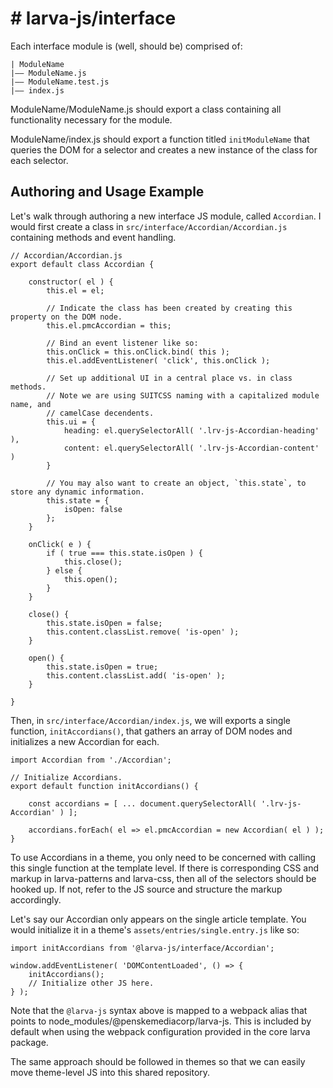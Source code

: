 # # larva-js/interface

Each interface module is (well, should be) comprised of:

```
| ModuleName
|–– ModuleName.js
|–– ModuleName.test.js
|–– index.js
```

ModuleName/ModuleName.js should export a class containing all functionality necessary for the module. 

ModuleName/index.js should export a function titled `initModuleName` that queries the DOM for a selector and creates a new instance of the class for each selector. 

## Authoring and Usage Example

Let's walk through authoring a new interface JS module, called `Accordian`. I would first create a class in `src/interface/Accordian/Accordian.js` containing methods and event handling. 

```
// Accordian/Accordian.js
export default class Accordian {

	constructor( el ) {
		this.el = el;

		// Indicate the class has been created by creating this property on the DOM node.
		this.el.pmcAccordian = this;

		// Bind an event listener like so:
		this.onClick = this.onClick.bind( this );
		this.el.addEventListener( 'click', this.onClick );

		// Set up additional UI in a central place vs. in class methods.
		// Note we are using SUITCSS naming with a capitalized module name, and
		// camelCase decendents.
		this.ui = {
			heading: el.querySelectorAll( '.lrv-js-Accordian-heading' ),
			content: el.querySelectorAll( '.lrv-js-Accordian-content' )
		}
		
		// You may also want to create an object, `this.state`, to store any dynamic information.
		this.state = {
			isOpen: false
		};
	}

	onClick( e ) {
		if ( true === this.state.isOpen ) {
			this.close();
		} else {
			this.open();
		}
	}

	close() {
		this.state.isOpen = false;
		this.content.classList.remove( 'is-open' );
	}

	open() {
		this.state.isOpen = true;
		this.content.classList.add( 'is-open' );
	}

}
```

Then, in `src/interface/Accordian/index.js`, we will exports a single function, `initAccordians()`, that gathers an array of DOM nodes and initializes a new Accordian for each.

```
import Accordian from './Accordian';

// Initialize Accordians.
export default function initAccordians() {

	const accordians = [ ... document.querySelectorAll( '.lrv-js-Accordian' ) ];

	accordians.forEach( el => el.pmcAccordian = new Accordian( el ) );
}
```

To use Accordians in a theme, you only need to be concerned with calling this single function at the template level. If there is corresponding CSS and markup in larva-patterns and larva-css, then all of the selectors should be hooked up. If not, refer to the JS source and structure the markup accordingly. 

Let's say our Accordian only appears on the single article template. You would initialize it in a theme's `assets/entries/single.entry.js` like so:

```
import initAccordians from '@larva-js/interface/Accordian';

window.addEventListener( 'DOMContentLoaded', () => {
	initAccordians();
	// Initialize other JS here.
} );
```

Note that the `@larva-js` syntax above is mapped to a webpack alias that points to node_modules/@penskemediacorp/larva-js. This is included by default when using the webpack configuration provided in the core larva package.

The same approach should be followed in themes so that we can easily move theme-level JS into this shared repository.